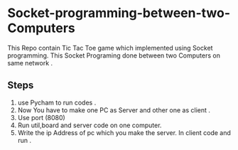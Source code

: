 # Socket-programming-between-two-Computers
This Repo contain Tic Tac Toe game which implemented using Socket programming. This Socket Programing done between two Computers on same network .

## Steps 
1. use Pycham to run codes .
2. Now You have to make one PC as Server and other one as client .
3. Use port (8080)
4. Run util,board and server code on one computer.
5. Write the ip Address of pc which you make the server. In client code and run .
     
